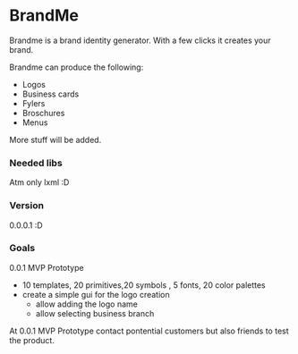 # BrandMe

Brandme is a brand identity generator. With a few clicks it creates your brand.

Brandme can produce the following:
- Logos
- Business cards
- Fylers
- Broschures
- Menus

More stuff will be added.
### Needed libs
Atm only lxml :D


### Version
0.0.0.1 :D


### Goals

0.0.1 MVP Prototype
- 10 templates, 20 primitives,20 symbols , 5 fonts, 20 color palettes
- create a simple gui for the logo creation
    - allow adding the logo name
    - allow selecting business branch

At 0.0.1 MVP Prototype contact pontential customers but also friends to test the product.

